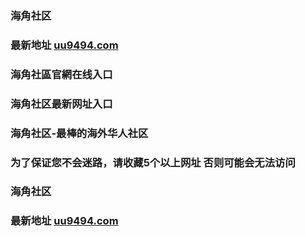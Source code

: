 ### 海角社区
### 最新地址 [uu9494.com](http://uu9494.com/)
### 
### 海角社區官網在线入口
### 海角社区最新网址入口
### 海角社区-最棒的海外华人社区
### 为了保证您不会迷路，请收藏5个以上网址 否则可能会无法访问
### 
### 海角社区
### 最新地址 [uu9494.com](http://uu9494.com/)
